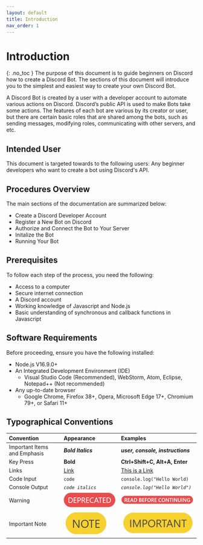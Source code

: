 ```yaml
---
layout: default
title: Introduction
nav_order: 1
---
```


# Introduction
{: .no_toc }
The purpose of this document is to guide beginners on Discord how to create a Discord Bot. The sections of this document will introduce you to the simplest and easiest way to create your own Discord Bot.

A Discord Bot is created by a user with a developer account to automate various actions on Discord. Discord’s public API is used to make Bots take some actions. The features of each bot are various by its creator or user, but there are certain basic roles that are shared among the bots, such as sending messages, modifying roles, communicating with other servers, and etc.

## Intended User
This document is targeted towards to the following users:
Any beginner developers who want to create a bot using Discord's API.

## Procedures Overview
The main sections of the documentation are summarized below:

* Create a Discord Developer Account
* Register a New Bot on Discord
* Authorize and Connect the Bot to Your Server
* Initalize the Bot
* Running Your Bot

## Prerequisites
To follow each step of the process, you need the following:

  * Access to a computer
  * Secure internet connection
  * A Discord account 
  * Working knowledge of Javascript and Node.js
  * Basic understanding of synchronous and callback functions in Javascript

## Software Requirements
Before proceeding, ensure you have the following installed:

  * Node.js V16.9.0+
  * An Integrated Development Environment (IDE)
    * Visual Studio Code (Recommended), WebStorm, Atom, Eclipse, Notepad++ (Not recommended)
  * Any up-to-date browser
    * Google Chrome, Firefox 38+, Opera, Microsoft Edge 17+, Chromium 79+, or Safari 11+

## Typographical Conventions

| Convention   | Appearance  | Examples |
|:-------------|:------------|:---------|
| Important Items and Emphasis | ***Bold Italics*** | ***user, console, instructions*** |
| Key Press | **Bold** | **Ctrl+Shift+C, Alt+A, Enter** |
| Links | [Link]() | [This is a Link](https://23o4i7.github.io/Sean-Sejin-Docs/) |
| Code Input | `code` | ```console.log("Hello World)``` |
| Console Output | _`code italics`_ | _`console.log("Hello World")`_ |
| Warning | ![warning](./graphics/warning.png) | ![warning](./graphics/warning2.png) |
| Important Note | ![note](./graphics/important.png) | ![note](./graphics/important2.png) |
